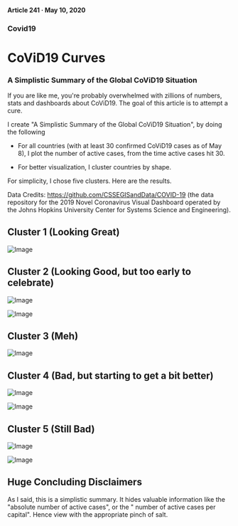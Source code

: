 #### Article 241 · May 10, 2020

### Covid19

# CoViD19 Curves

### A Simplistic Summary of the Global CoViD19 Situation

If you are like me, you're probably overwhelmed with zillions of numbers, stats and dashboards about CoViD19. The goal of this article is to attempt a cure.

I create "A Simplistic Summary of the Global CoViD19 Situation", by doing the following

* For all countries (with at least 30 confirmed CoViD19 cases as of May 8), I plot the number of active cases, from the time active cases hit 30.

* For better visualization, I cluster countries by shape.

For simplicity, I chose five clusters. Here are the results.

Data Credits: https://github.com/CSSEGISandData/COVID-19 (the data repository for the 2019 Novel Coronavirus Visual Dashboard operated by the Johns Hopkins University Center for Systems Science and Engineering).

## Cluster 1 (Looking Great)

![Image](https://cdn-images-1.medium.com/max/800/1*JJPhrJTlBUnpYRPTBV0Njg.png)

## Cluster 2 (Looking Good, but too early to celebrate)

![Image](https://cdn-images-1.medium.com/max/800/1*PmY2xz009NaPEPhQ77E07w.png)

![Image](https://cdn-images-1.medium.com/max/800/1*HqNsonwbpkoZcx8DoqwOPg.png)

## Cluster 3 (Meh)

![Image](https://cdn-images-1.medium.com/max/800/1*rT9r9wlEnLj0emQQRcDOJg.png)

## Cluster 4 (Bad, but starting to get a bit better)

![Image](https://cdn-images-1.medium.com/max/800/1*eAu2WwNH8OdDOmbfcQijZw.png)

![Image](https://cdn-images-1.medium.com/max/800/1*P6yVcEpsFskiidIeyAdjew.png)

## Cluster 5 (Still Bad)

![Image](https://cdn-images-1.medium.com/max/800/1*K6mhJwtw0cXJTxWCisRh9g.png)

![Image](https://cdn-images-1.medium.com/max/800/1*fHu0gNydURDpyIdte2NpZA.png)

## Huge Concluding Disclaimers

As I said, this is a simplistic summary. It hides valuable information like the "absolute number of active cases", or the " number of active cases per capital". Hence view with the appropriate pinch of salt.
